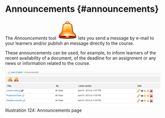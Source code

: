 # Announcements {#announcements}

The _Announcements_ tool ![](../assets/graphics226.png) lets you send a message by e-mail to your learners and/or publish an message directly to the course.

These announcements can be used, for example, to inform learners of the recent availability of a document, of the deadline for an assignment or any news or information related to the course.

![](../assets/images163.png)Illustration 124: Announcements page